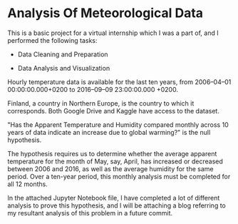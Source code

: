 
# Analysis Of Meteorological Data

This is a basic project for a virtual internship which I was a part of, and I performed the following tasks:

- Data Cleaning and Preparation

- Data Analysis and Visualization

Hourly temperature data is available for the last ten years, from 2006–04–01 00:00:00.000+0200 to 2016–09–09 23:00:00.000 +0200.

Finland, a country in Northern Europe, is the country to which it corresponds. Both Google Drive and Kaggle have access to the dataset.

"Has the Apparent Temperature and Humidity compared monthly across 10 years of data indicate an increase due to global warming?" is the null hypothesis.

The hypothesis requires us to determine whether the average apparent temperature for the month of May, say, April, has increased or decreased between 2006 and 2016, as well as the average humidity for the same period.
Over a ten-year period, this monthly analysis must be completed for all 12 months.

In the attached Jupyter Notebook file, I have completed a lot of different analysis to prove
this hypothesis, and I will be attaching a blog referring to my resultant analysis of this problem in a future commit.


